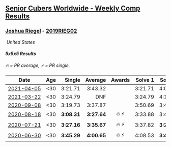 <style>table {white-space: nowrap;}</style>
<link rel="stylesheet" type="text/css" href="/scw-comp/css/flags.css" />

## [Senior Cubers Worldwide - Weekly Comp Results](/scw-comp/results/)
### [Joshua Riegel](README.md) - [2019RIEG02](https://www.worldcubeassociation.org/persons/2019RIEG02?event=555)

<i class="flag flag-US" />&nbsp;United States

#### 5x5x5 Results

<span style="white-space: nowrap;">🔥 = PR average</span>, <span style="white-space: nowrap;">⚡ = PR single</span>.

| Date | Age | Single | Average | Awards | Solve 1 | Solve 2 | Solve 3 | Solve 4 | Solve 5 | Video |
| :--: | :--: | --: | --: | :--: | --: | --: | --: | --: | --: | :-- |
| [2021-04-05](../../results/2021-04-05/555.md) | <30 | 3:21.71 | 3:43.32 |  | 3:21.71 | 4:00.40 | 3:47.84 | DNS | DNS | [Desktop](https://www.facebook.com/events/2619499895016321/permalink/2625678101065167) / [Mobile](https://m.facebook.com/events/2619499895016321?view=permalink&id=2625678101065167) |
| [2021-03-22](../../results/2021-03-22/555.md) | <30 | 3:24.79 | DNF |  | 3:24.79 | 4:17.71 | DNS | DNS | DNS | [Desktop](https://www.facebook.com/events/2537500386546221/permalink/2547075975588662) / [Mobile](https://m.facebook.com/events/2537500386546221?view=permalink&id=2547075975588662) |
| [2020-09-08](../../results/2020-09-08/555.md) | <30 | 3:19.73 | 3:37.87 |  | 3:50.69 | 3:43.18 | 3:19.73 | DNS | DNS | [Desktop](https://www.facebook.com/events/342884623427933/permalink/347441876305541) / [Mobile](https://m.facebook.com/events/342884623427933?view=permalink&id=347441876305541) |
| [2020-08-18](../../results/2020-08-18/555.md) | <30 | **3:08.31** | **3:27.64** | 🔥 ⚡ | 3:33.88 | 3:40.72 | **3:08.31** | DNS | DNS | [Desktop](https://www.facebook.com/events/3231806576868309/permalink/3239487379433562) / [Mobile](https://m.facebook.com/events/3231806576868309?view=permalink&id=3239487379433562) |
| [2020-07-21](../../results/2020-07-21/555.md) | <30 | **3:27.16** | **3:35.67** | 🔥 ⚡ | 3:37.82 | **3:27.16** | 3:42.02 | DNS | DNS | [Desktop](https://www.facebook.com/events/3081159145282455/permalink/3099453856786317) / [Mobile](https://m.facebook.com/events/3081159145282455?view=permalink&id=3099453856786317) |
| [2020-06-30](../../results/2020-06-30/555.md) | <30 | **3:45.29** | **4:00.65** | 🔥 ⚡ | 4:08.53 | **3:45.29** | 4:08.14 | DNS | DNS | [Desktop](https://www.facebook.com/events/284746466306313/permalink/289587479155545) / [Mobile](https://m.facebook.com/events/284746466306313?view=permalink&id=289587479155545) |


<!-- Global site tag (gtag.js) - Google Analytics -->
<script async src="https://www.googletagmanager.com/gtag/js?id=UA-86348435-3"></script>
<script>window.dataLayer = window.dataLayer || []; function gtag() {dataLayer.push(arguments);} gtag('js', new Date()); gtag('config', 'UA-86348435-3');</script>
